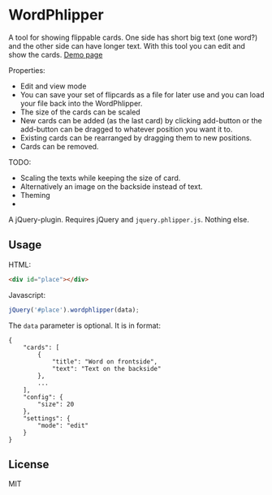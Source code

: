 WordPhlipper
============

A tool for showing flippable cards. One side has short big text (one word?) and the other side
can have longer text. With this tool you can edit and show the cards.
[Demo page](http://pesasa.github.io/wordphlipper)

Properties:

*    Edit and view mode
*    You can save your set of flipcards as a file for later use and you can load your file back into the WordPhlipper.
*    The size of the cards can be scaled
*    New cards can be added (as the last card) by clicking add-button or the add-button can be dragged to whatever
     position you want it to.
*    Existing cards can be rearranged by dragging them to new positions.
*    Cards can be removed.

TODO:
*    Scaling the texts while keeping the size of card.
*    Alternatively an image on the backside instead of text.
*    Theming
*    

A jQuery-plugin. Requires jQuery and `jquery.phlipper.js`. Nothing else.

Usage
-----
HTML:
```html
<div id="place"></div>
```

Javascript:
```javascript
jQuery('#place').wordphlipper(data);
```

The `data` parameter is optional. It is in format:

```
{
    "cards": [
        {
            "title": "Word on frontside",
            "text": "Text on the backside"
        },
        ...
    ],
    "config": {
        "size": 20
    },
    "settings": {
        "mode": "edit"
    }
}
```

License
-------
MIT